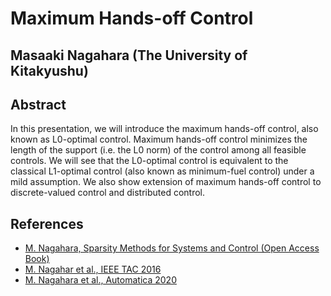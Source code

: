# Maximum Hands-off Control
## Masaaki Nagahara (The University of Kitakyushu)
## Abstract
In this presentation, we will introduce the maximum hands-off control, also known as L0-optimal control. Maximum hands-off control minimizes the length of the support (i.e. the L0 norm) of the control among all feasible controls. We will see that the L0-optimal control is equivalent to the classical L1-optimal control (also known as minimum-fuel control) under a mild assumption. We also show extension of maximum hands-off control to discrete-valued control and distributed control. 
## References
- [M. Nagahara, Sparsity Methods for Systems and Control (Open Access Book)](https://www.nowpublishers.com/article/BookDetails/9781680837247)
- [M. Nagahar et al., IEEE TAC 2016](https://ieeexplore.ieee.org/document/7150354)
- [M. Nagahara et al., Automatica 2020](https://www.sciencedirect.com/science/article/pii/S0005109819305424)
